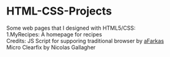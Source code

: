 # HTML-CSS-Projects
Some web pages that I designed with HTML5/CSS: </br>
1.MyRecipes: A homepage for recipes</br>
Credits: JS Script for supporing traditional browser by <a href = "https://github.com/aFarkas/html5shiv">aFarkas</a></br>
         Micro Clearfix by Nicolas Gallagher</br>
